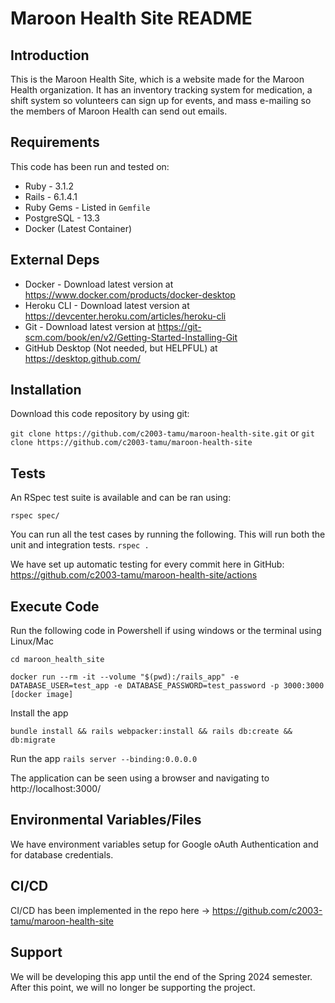 # Maroon Health Site README

## Introduction
This is the Maroon Health Site, which is a website made for the Maroon Health organization. It has an inventory tracking system for medication, a shift system so volunteers can sign up for events, and mass e-mailing so the members of Maroon Health can send out emails.

## Requirements

This code has been run and tested on:

- Ruby - 3.1.2
- Rails - 6.1.4.1
- Ruby Gems - Listed in `Gemfile`
- PostgreSQL - 13.3
- Docker (Latest Container)


## External Deps

- Docker - Download latest version at https://www.docker.com/products/docker-desktop
- Heroku CLI - Download latest version at https://devcenter.heroku.com/articles/heroku-cli
- Git - Download latest version at https://git-scm.com/book/en/v2/Getting-Started-Installing-Git
- GitHub Desktop (Not needed, but HELPFUL) at https://desktop.github.com/

## Installation

Download this code repository by using git:

`git clone https://github.com/c2003-tamu/maroon-health-site.git`
 or 
 `git clone https://github.com/c2003-tamu/maroon-health-site`

## Tests

An RSpec test suite is available and can be ran using:

`rspec spec/`

You can run all the test cases by running the following. This will run both the unit and integration tests.
`rspec .`

We have set up automatic testing for every commit here in GitHub: https://github.com/c2003-tamu/maroon-health-site/actions

## Execute Code

Run the following code in Powershell if using windows or the terminal using Linux/Mac

`cd maroon_health_site`

`docker run --rm -it --volume "$(pwd):/rails_app" -e DATABASE_USER=test_app -e DATABASE_PASSWORD=test_password -p 3000:3000 [docker image]`


Install the app

`bundle install && rails webpacker:install && rails db:create && db:migrate`


Run the app
`rails server --binding:0.0.0.0`


The application can be seen using a browser and navigating to http://localhost:3000/


## Environmental Variables/Files
We have environment variables setup for Google oAuth Authentication and for database credentials.

## CI/CD
CI/CD has been implemented in the repo here -> https://github.com/c2003-tamu/maroon-health-site

## Support
We will be developing this app until the end of the Spring 2024 semester. After this point, we will no longer be supporting the project.
